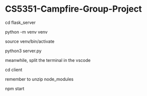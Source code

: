 # CS5351-Campfire-Group-Project
cd flask_server

python -m venv venv

source venv/bin/activate

python3 server.py

meanwhile, split the terminal in the vscode

cd client

remember to unzip node_modules

npm start

